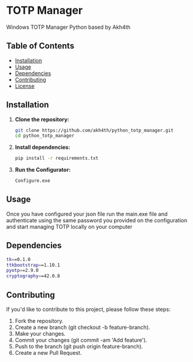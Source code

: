 # TOTP Manager

Windows TOTP Manager Python based by Akh4th

## Table of Contents

- [Installation](#installation)
- [Usage](#usage)
- [Dependencies](#dependencies)
- [Contributing](#contributing)
- [License](#license)

## Installation

1. **Clone the repository:**
   ```bash
   git clone https://github.com/akh4th/python_totp_manager.git
   cd python_totp_manager

2. **Install dependencies:**
   ```bash
   pip install -r requirements.txt

3. **Run the Configurator:**
    ```bash
   Configure.exe

## Usage

Once you have configured your json file run the main.exe file and authenticate using the same password you provided on the configuration and start managing TOTP locally on your computer


## Dependencies
```bash
tk==0.1.0
ttkbootstrap==1.10.1
pyotp==2.9.0
cryptography==42.0.8
```

## Contributing
If you'd like to contribute to this project, please follow these steps:

1. Fork the repository.
2. Create a new branch (git checkout -b feature-branch).
3. Make your changes.
4. Commit your changes (git commit -am 'Add feature').
5. Push to the branch (git push origin feature-branch).
6. Create a new Pull Request.
